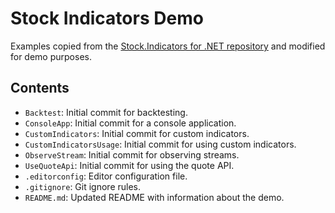 # Stock Indicators Demo

Examples copied from the [Stock.Indicators for .NET repository](https://github.com/DaveSkender/Stock.Indicators/tree/main/docs/examples) and modified for demo purposes.

## Contents

- `Backtest`: Initial commit for backtesting.
- `ConsoleApp`: Initial commit for a console application.
- `CustomIndicators`: Initial commit for custom indicators.
- `CustomIndicatorsUsage`: Initial commit for using custom indicators.
- `ObserveStream`: Initial commit for observing streams.
- `UseQuoteApi`: Initial commit for using the quote API.
- `.editorconfig`: Editor configuration file.
- `.gitignore`: Git ignore rules.
- `README.md`: Updated README with information about the demo.

